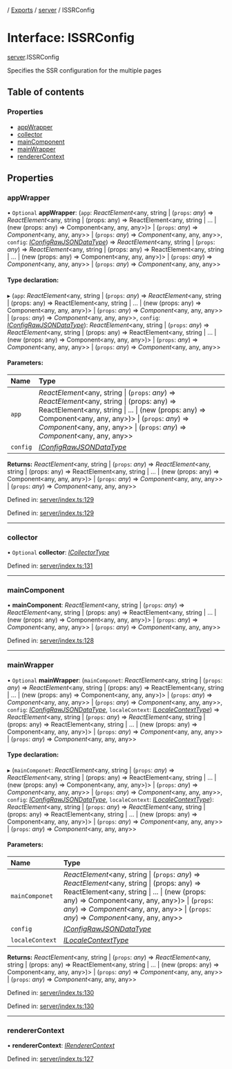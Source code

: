 [](../README.md) / [Exports](../modules.md) / [server](../modules/server.md) / ISSRConfig

# Interface: ISSRConfig

[server](../modules/server.md).ISSRConfig

Specifies the SSR configuration for the multiple pages

## Table of contents

### Properties

- [appWrapper](server.issrconfig.md#appwrapper)
- [collector](server.issrconfig.md#collector)
- [mainComponent](server.issrconfig.md#maincomponent)
- [mainWrapper](server.issrconfig.md#mainwrapper)
- [rendererContext](server.issrconfig.md#renderercontext)

## Properties

### appWrapper

• `Optional` **appWrapper**: (`app`: *ReactElement*<any, string \| (`props`: *any*) => *ReactElement*<any, string \| (props: any) =\> ReactElement<any, string \| ... \| (new (props: any) =\> Component<any, any, any\>)\> \| (`props`: *any*) => *Component*<any, any, any\>\> \| (`props`: *any*) => *Component*<any, any, any\>\>, `config`: [*IConfigRawJSONDataType*](config.iconfigrawjsondatatype.md)) => *ReactElement*<any, string \| (`props`: *any*) => *ReactElement*<any, string \| (props: any) =\> ReactElement<any, string \| ... \| (new (props: any) =\> Component<any, any, any\>)\> \| (`props`: *any*) => *Component*<any, any, any\>\> \| (`props`: *any*) => *Component*<any, any, any\>\>

#### Type declaration:

▸ (`app`: *ReactElement*<any, string \| (`props`: *any*) => *ReactElement*<any, string \| (props: any) =\> ReactElement<any, string \| ... \| (new (props: any) =\> Component<any, any, any\>)\> \| (`props`: *any*) => *Component*<any, any, any\>\> \| (`props`: *any*) => *Component*<any, any, any\>\>, `config`: [*IConfigRawJSONDataType*](config.iconfigrawjsondatatype.md)): *ReactElement*<any, string \| (`props`: *any*) => *ReactElement*<any, string \| (props: any) =\> ReactElement<any, string \| ... \| (new (props: any) =\> Component<any, any, any\>)\> \| (`props`: *any*) => *Component*<any, any, any\>\> \| (`props`: *any*) => *Component*<any, any, any\>\>

#### Parameters:

Name | Type |
:------ | :------ |
`app` | *ReactElement*<any, string \| (`props`: *any*) => *ReactElement*<any, string \| (props: any) =\> ReactElement<any, string \| ... \| (new (props: any) =\> Component<any, any, any\>)\> \| (`props`: *any*) => *Component*<any, any, any\>\> \| (`props`: *any*) => *Component*<any, any, any\>\> |
`config` | [*IConfigRawJSONDataType*](config.iconfigrawjsondatatype.md) |

**Returns:** *ReactElement*<any, string \| (`props`: *any*) => *ReactElement*<any, string \| (props: any) =\> ReactElement<any, string \| ... \| (new (props: any) =\> Component<any, any, any\>)\> \| (`props`: *any*) => *Component*<any, any, any\>\> \| (`props`: *any*) => *Component*<any, any, any\>\>

Defined in: [server/index.ts:129](https://github.com/onzag/itemize/blob/0569bdf2/server/index.ts#L129)

Defined in: [server/index.ts:129](https://github.com/onzag/itemize/blob/0569bdf2/server/index.ts#L129)

___

### collector

• `Optional` **collector**: [*ICollectorType*](client.icollectortype.md)

Defined in: [server/index.ts:131](https://github.com/onzag/itemize/blob/0569bdf2/server/index.ts#L131)

___

### mainComponent

• **mainComponent**: *ReactElement*<any, string \| (`props`: *any*) => *ReactElement*<any, string \| (props: any) =\> ReactElement<any, string \| ... \| (new (props: any) =\> Component<any, any, any\>)\> \| (`props`: *any*) => *Component*<any, any, any\>\> \| (`props`: *any*) => *Component*<any, any, any\>\>

Defined in: [server/index.ts:128](https://github.com/onzag/itemize/blob/0569bdf2/server/index.ts#L128)

___

### mainWrapper

• `Optional` **mainWrapper**: (`mainComponet`: *ReactElement*<any, string \| (`props`: *any*) => *ReactElement*<any, string \| (props: any) =\> ReactElement<any, string \| ... \| (new (props: any) =\> Component<any, any, any\>)\> \| (`props`: *any*) => *Component*<any, any, any\>\> \| (`props`: *any*) => *Component*<any, any, any\>\>, `config`: [*IConfigRawJSONDataType*](config.iconfigrawjsondatatype.md), `localeContext`: [*ILocaleContextType*](client_internal_providers_locale_provider.ilocalecontexttype.md)) => *ReactElement*<any, string \| (`props`: *any*) => *ReactElement*<any, string \| (props: any) =\> ReactElement<any, string \| ... \| (new (props: any) =\> Component<any, any, any\>)\> \| (`props`: *any*) => *Component*<any, any, any\>\> \| (`props`: *any*) => *Component*<any, any, any\>\>

#### Type declaration:

▸ (`mainComponet`: *ReactElement*<any, string \| (`props`: *any*) => *ReactElement*<any, string \| (props: any) =\> ReactElement<any, string \| ... \| (new (props: any) =\> Component<any, any, any\>)\> \| (`props`: *any*) => *Component*<any, any, any\>\> \| (`props`: *any*) => *Component*<any, any, any\>\>, `config`: [*IConfigRawJSONDataType*](config.iconfigrawjsondatatype.md), `localeContext`: [*ILocaleContextType*](client_internal_providers_locale_provider.ilocalecontexttype.md)): *ReactElement*<any, string \| (`props`: *any*) => *ReactElement*<any, string \| (props: any) =\> ReactElement<any, string \| ... \| (new (props: any) =\> Component<any, any, any\>)\> \| (`props`: *any*) => *Component*<any, any, any\>\> \| (`props`: *any*) => *Component*<any, any, any\>\>

#### Parameters:

Name | Type |
:------ | :------ |
`mainComponet` | *ReactElement*<any, string \| (`props`: *any*) => *ReactElement*<any, string \| (props: any) =\> ReactElement<any, string \| ... \| (new (props: any) =\> Component<any, any, any\>)\> \| (`props`: *any*) => *Component*<any, any, any\>\> \| (`props`: *any*) => *Component*<any, any, any\>\> |
`config` | [*IConfigRawJSONDataType*](config.iconfigrawjsondatatype.md) |
`localeContext` | [*ILocaleContextType*](client_internal_providers_locale_provider.ilocalecontexttype.md) |

**Returns:** *ReactElement*<any, string \| (`props`: *any*) => *ReactElement*<any, string \| (props: any) =\> ReactElement<any, string \| ... \| (new (props: any) =\> Component<any, any, any\>)\> \| (`props`: *any*) => *Component*<any, any, any\>\> \| (`props`: *any*) => *Component*<any, any, any\>\>

Defined in: [server/index.ts:130](https://github.com/onzag/itemize/blob/0569bdf2/server/index.ts#L130)

Defined in: [server/index.ts:130](https://github.com/onzag/itemize/blob/0569bdf2/server/index.ts#L130)

___

### rendererContext

• **rendererContext**: [*IRendererContext*](client_providers_renderer.irenderercontext.md)

Defined in: [server/index.ts:127](https://github.com/onzag/itemize/blob/0569bdf2/server/index.ts#L127)
